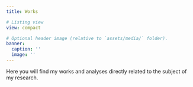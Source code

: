 ```yaml
---
title: Works

# Listing view
view: compact

# Optional header image (relative to `assets/media/` folder).
banner:
  caption: ''
  image: ''
---
```

Here you will find my works and analyses directly related to the subject of my research.